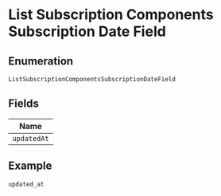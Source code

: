 
# List Subscription Components Subscription Date Field

## Enumeration

`ListSubscriptionComponentsSubscriptionDateField`

## Fields

| Name |
|  --- |
| `updatedAt` |

## Example

```
updated_at
```

